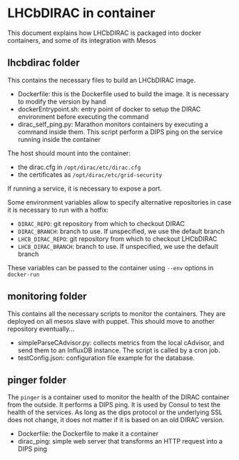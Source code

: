 # LHCbDIRAC in container

This document explains how LHCbDIRAC is packaged into docker containers, and some of its integration with Mesos

## lhcbdirac folder

This contains the necessary files to build an LHCbDIRAC image.

* Dockerfile: this is the Dockerfile used to build the image. It is necessary to modify the version by hand
* dockerEntrypoint.sh: entry point of docker to setup the DIRAC environment before executing the command
* dirac_self_ping.py: Marathon monitors containers by executing a command inside them. This script perform a DIPS ping on the service running inside the container

The host should mount into the container:
* the dirac.cfg in `/opt/dirac/etc/dirac.cfg`
* the certificates as `/opt/dirac/etc/grid-security`

If running a service, it is necessary to expose a port.

Some environment variables allow to specify alternative repositories in case it is necessary to run with a hotfix:
* `DIRAC_REPO`: git repository from which to checkout DIRAC
* `DIRAC_BRANCH`: branch to use. If unspecified, we use the default branch
* `LHCB_DIRAC_REPO`: git repository from which to checkout LHCbDIRAC
* `LHCB_DIRAC_BRANCH`: branch to use. If unspecified, we use the default branch

These variables can be passed to the container using `--env` options in `docker-run`



## monitoring folder

This contains all the necessary scripts to monitor the containers. They are deployed on all mesos slave with puppet. This should move to another repository eventually...

* simpleParseCAdvisor.py: collects metrics from the local cAdvisor, and send them to an InfluxDB instance. The script is called by a cron job.
* testConfig.json: configuration file example for the database.

## pinger folder

The `pinger` is a container used to monitor the health of the DIRAC container from the outside.
It performs a DIPS ping. It is used by Consul to test the health of the services.
As long as the dips protocol or the underlying SSL does not change, it does not matter if it is
based on an old DIRAC version.

* Dockerfile: the Dockerfile to make it a container
* dirac_ping: simple web server that transforms an HTTP request into a DIPS ping
